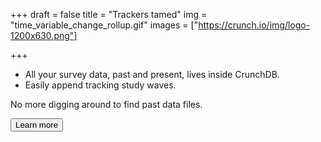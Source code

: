 +++
draft = false
title = "Trackers tamed"
img = "time_variable_change_rollup.gif"
images = ["https://crunch.io/img/logo-1200x630.png"]


+++

<ul>
    <li>All your survey data, past and present, lives inside CrunchDB.</li>
    <li>Easily append tracking study waves.</li>
</ul>

<p>No more digging around to find past data files.</p>

<button type="button" class="btn btn-primary" onclick="location.href='crunchdb'">Learn more</button>
